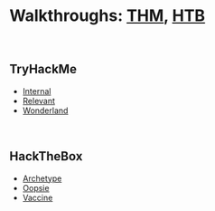 # Walkthroughs: [THM](#tryhackme), [HTB](#hackthebox)

<br>

## TryHackMe
- [Internal](./tryhackme/internal/report.md)
- [Relevant](./tryhackme/relevant/report.md)
- [Wonderland](./tryhackme/wonderlan/notes.md)

<br>

## HackTheBox
- [Archetype](./hackthebox/archetype/notes.md)
- [Oopsie](./hackthebox/oopsie/notes.md)
- [Vaccine](./hackthebox/vaccine/notes.md)
